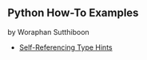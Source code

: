 ## Python How-To Examples
by Woraphan Sutthiboon

* [Self-Referencing Type Hints](self-referencing-hints.md)
